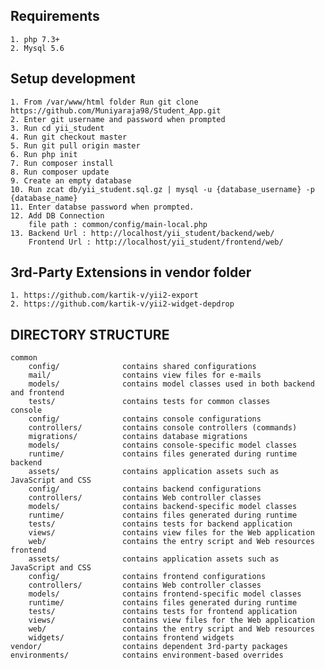 Requirements
-------------------

	1. php 7.3+
	2. Mysql 5.6
    
Setup development
-------------------

	1. From /var/www/html folder Run git clone https://github.com/Muniyaraja98/Student_App.git
	2. Enter git username and password when prompted
	3. Run cd yii_student
	4. Run git checkout master
	5. Run git pull origin master
	6. Run php init
	7. Run composer install
	8. Run composer update
    9. Create an empty database
    10. Run zcat db/yii_student.sql.gz | mysql -u {database_username} -p {database_name} 
    11. Enter databse password when prompted.
	12. Add DB Connection
		file path : common/config/main-local.php
	13. Backend Url : http://localhost/yii_student/backend/web/
		Frontend Url : http://localhost/yii_student/frontend/web/

3rd-Party Extensions in vendor folder
--------------------------------------

	1. https://github.com/kartik-v/yii2-export
	2. https://github.com/kartik-v/yii2-widget-depdrop

DIRECTORY STRUCTURE
-------------------

```
common
    config/              contains shared configurations
    mail/                contains view files for e-mails
    models/              contains model classes used in both backend and frontend
    tests/               contains tests for common classes    
console
    config/              contains console configurations
    controllers/         contains console controllers (commands)
    migrations/          contains database migrations
    models/              contains console-specific model classes
    runtime/             contains files generated during runtime
backend
    assets/              contains application assets such as JavaScript and CSS
    config/              contains backend configurations
    controllers/         contains Web controller classes
    models/              contains backend-specific model classes
    runtime/             contains files generated during runtime
    tests/               contains tests for backend application    
    views/               contains view files for the Web application
    web/                 contains the entry script and Web resources
frontend
    assets/              contains application assets such as JavaScript and CSS
    config/              contains frontend configurations
    controllers/         contains Web controller classes
    models/              contains frontend-specific model classes
    runtime/             contains files generated during runtime
    tests/               contains tests for frontend application
    views/               contains view files for the Web application
    web/                 contains the entry script and Web resources
    widgets/             contains frontend widgets
vendor/                  contains dependent 3rd-party packages
environments/            contains environment-based overrides
```
